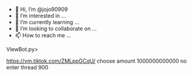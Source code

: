 - 👋 Hi, I’m @jojo90909
- 👀 I’m interested in ...
- 🌱 I’m currently learning ...
- 💞️ I’m looking to collaborate on ...
- 📫 How to reach me ...

<!---
jojo90909/jojo90909 is a ✨ special ✨ repository because its `README.md` (this file) appears on your GitHub profile.
You can click the Preview link to take a look at your changes.
--->ViewBot.py>
https://vm.tiktok.com/ZMLppGCqU/
choose amount 1000000000000
no
enter thread 900
